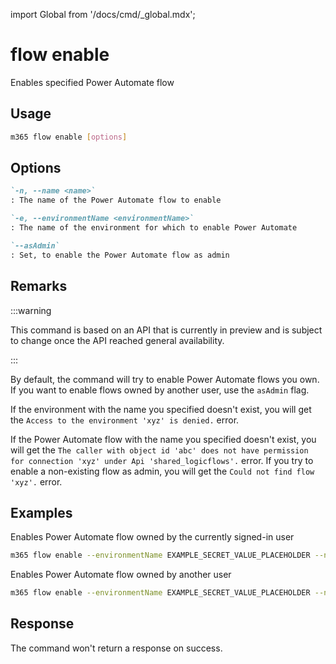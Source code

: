 <!-- DISCLAIMER: All secrets, passwords, and sensitive values in this document are examples only and not real credentials. -->
import Global from '/docs/cmd/_global.mdx';

# flow enable

Enables specified Power Automate flow

## Usage

```sh
m365 flow enable [options]
```

## Options

```md definition-list
`-n, --name <name>`
: The name of the Power Automate flow to enable

`-e, --environmentName <environmentName>`
: The name of the environment for which to enable Power Automate

`--asAdmin`
: Set, to enable the Power Automate flow as admin
```

<Global />

## Remarks

:::warning

This command is based on an API that is currently in preview and is subject to change once the API reached general availability.

:::

By default, the command will try to enable Power Automate flows you own. If you want to enable flows owned by another user, use the `asAdmin` flag.

If the environment with the name you specified doesn't exist, you will get the `Access to the environment 'xyz' is denied.` error.

If the Power Automate flow with the name you specified doesn't exist, you will get the `The caller with object id 'abc' does not have permission for connection 'xyz' under Api 'shared_logicflows'.` error. If you try to enable a non-existing flow as admin, you will get the `Could not find flow 'xyz'.` error.

## Examples

Enables Power Automate flow owned by the currently signed-in user

```sh
m365 flow enable --environmentName EXAMPLE_SECRET_VALUE_PLACEHOLDER --name 3989cb59-ce1a-4a5c-bb78-257c5c39381d
```

Enables Power Automate flow owned by another user

```sh
m365 flow enable --environmentName EXAMPLE_SECRET_VALUE_PLACEHOLDER --name 3989cb59-ce1a-4a5c-bb78-257c5c39381d --asAdmin
```

## Response

The command won't return a response on success.
